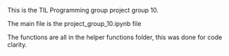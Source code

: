 This is the TIL Programming group project group 10.


The main file is the project_group_10.ipynb file

The functions are all in the helper functions folder, this was done for code clarity.

